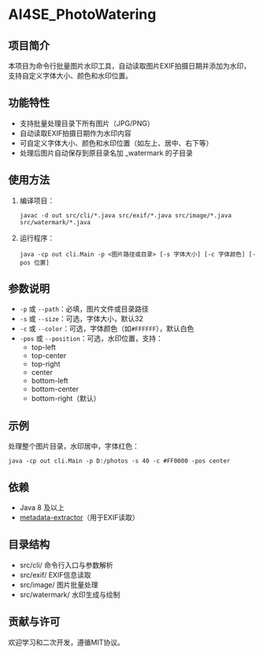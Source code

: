 # AI4SE_PhotoWatering

## 项目简介
本项目为命令行批量图片水印工具，自动读取图片EXIF拍摄日期并添加为水印，支持自定义字体大小、颜色和水印位置。

## 功能特性
- 支持批量处理目录下所有图片（JPG/PNG）
- 自动读取EXIF拍摄日期作为水印内容
- 可自定义字体大小、颜色和水印位置（如左上、居中、右下等）
- 处理后图片自动保存到原目录名加 _watermark 的子目录

## 使用方法
1. 编译项目：
	```shell
	javac -d out src/cli/*.java src/exif/*.java src/image/*.java src/watermark/*.java
	```
2. 运行程序：
	```shell
	java -cp out cli.Main -p <图片路径或目录> [-s 字体大小] [-c 字体颜色] [-pos 位置]
	```

## 参数说明
- `-p` 或 `--path`：必填，图片文件或目录路径
- `-s` 或 `--size`：可选，字体大小，默认32
- `-c` 或 `--color`：可选，字体颜色（如`#FFFFFF`），默认白色
- `-pos` 或 `--position`：可选，水印位置，支持：
  - top-left
  - top-center
  - top-right
  - center
  - bottom-left
  - bottom-center
  - bottom-right（默认）

## 示例
处理整个图片目录，水印居中，字体红色：
```shell
java -cp out cli.Main -p D:/photos -s 40 -c #FF0000 -pos center
```

## 依赖
- Java 8 及以上
- [metadata-extractor](https://github.com/drewnoakes/metadata-extractor)（用于EXIF读取）

## 目录结构
- src/cli/              命令行入口与参数解析
- src/exif/             EXIF信息读取
- src/image/            图片批量处理
- src/watermark/        水印生成与绘制

## 贡献与许可
欢迎学习和二次开发，遵循MIT协议。
